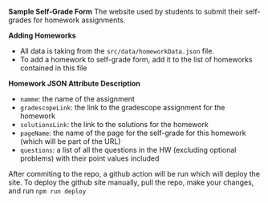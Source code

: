 **Sample Self-Grade Form**
The website used by students to submit their self-grades for homework assignments.

**Adding Homeworks**
- All data is taking from the `src/data/homeworkData.json` file. 
- To add a homework to self-grade form, add it to the list of homeworks contained in this file

**Homework JSON Attribute Description**
- `namme`: the name of the assignment
- `gradescopeLink`: the link to the gradescope assignment for the homework
- `solutionsLink`: the link to the solutions for the homework
- `pageName`: the name of the page for the self-grade for this homework (which will be part of the URL)
- `questions`: a list of all the questions in the HW (excluding optional problems) with their point values included

After commiting to the repo, a github action will be run which will deploy the site.
To deploy the github site manually, pull the repo, make your changes, and run `npm run deploy`